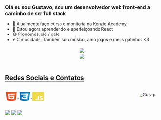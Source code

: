 ### Olá eu sou Gustavo, sou um desenvolvedor web front-end a caminho de ser full stack

- 🔭 Atualmente faço curso e monitoria na Kenzie Academy
- 🌱 Estou agora aprendendo e aperfeiçoando React
- 😄 Pronomes: ele / dele
- ⚡ Curiosidade: Também sou músico, amo jogos e meus gatinhos <3

<div align="center">
  <a href="https://github.com/gusdinizmaia">
  <img height="180em"  src="https://github-readme-stats-gusdinizmaia.vercel.app/api?username=gusdinizmaia&show_icons=true&theme=dracula&include_all_commits=true&count_private=true"/>
    <br>
  <img height="180em"  src="https://github-readme-stats-gusdinizmaia.vercel.app/api/top-langs/?username=gusdinizmaia&layout=compact&langs_count=7&theme=dracula"/>
</div>
  
<div style="display: inline_block"  ><br>
  <h2>Redes Sociais e Contatos</h2><br>
  
  <!--
      <img align="center" alt="Gus-Ts" height="30" width="40" src="https://raw.githubusercontent.com/devicons/devicon/master/icons/typescript/typescript-plain.svg">
      <img align="center" alt="Gus-React" height="30" width="40" src="https://raw.githubusercontent.com/devicons/devicon/master/icons/react/react-original.svg">
<img align="center" alt="Gus-Python" height="30" width="40" src="https://raw.githubusercontent.com/devicons/devicon/master/icons/python/python-original.svg">
<img align="center" alt="Gus-Csharp" height="30" width="40" src="https://raw.githubusercontent.com/devicons/devicon/master/icons/csharp/csharp-original.svg">
  -->
  
  <img align="center" alt="Gus-HTML" height="30" width="40" src="https://raw.githubusercontent.com/devicons/devicon/master/icons/html5/html5-original.svg">
  <img align="center" alt="Gus-CSS" height="30" width="40" src="https://raw.githubusercontent.com/devicons/devicon/master/icons/css3/css3-original.svg">
  <img align="center" alt="Gus-Js" height="30" width="40" src="https://raw.githubusercontent.com/devicons/devicon/master/icons/javascript/javascript-plain.svg">
  <img align="right" alt="Gus-pic" height="150" style="border-radius:50px;" src="https://media.discordapp.net/attachments/882785382545129482/1041539083534598215/download20221100224004.png?width=408&height=408">
</div>
  
  ##
 
<div> 
  <a href="https://www.instagram.com/guga_dm24/" target="_blank"><img src="https://img.shields.io/badge/-Instagram-%23E4405F?style=for-the-badge&logo=instagram&logoColor=white" target="_blank"></a>
  <!--
 <a href="https://discord.gg/wagxzStdcR" target="_blank"><img src="https://img.shields.io/badge/Discord-7289DA?style=for-the-badge&logo=discord&logoColor=white" target="_blank"></a> 
-->
  <a href = "mailto:gustavodiniz37@hotmail.com"><img src="https://img.shields.io/badge/Microsoft_Outlook-0078D4?style=for-the-badge&logo=microsoft-outlook&logoColor=white" target="_blank"></a>
  <a href = "https://www.linkedin.com/in/gustavo-diniz-661166240/" target="_blank"><img src="https://img.shields.io/badge/-LinkedIn-%230077B5?style=for-the-badge&logo=linkedin&logoColor=white" target="_blank"></a> 
  </div>
  
